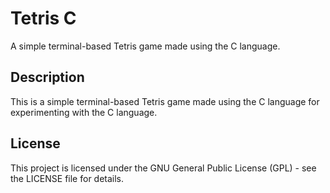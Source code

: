 # Tetris C
A simple terminal-based Tetris game made using the C language.

## Description
This is a simple terminal-based Tetris game made using the C language for experimenting with the C language. 

## License
This project is licensed under the GNU General Public License (GPL)  - see the LICENSE file for details.

